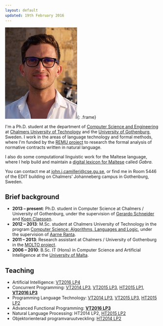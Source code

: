 ```yaml
---
layout: default
updated: 19th February 2016
---
```


![Profile photo](/images/john-j-camilleri.jpg){: .frame}

I'm a Ph.D. student at the department of
[Computer Science and Engineering](http://www.chalmers.se/en/departments/cse/) at
[Chalmers University of Technology](http://www.chalmers.se/en/) and the
[University of Gothenburg](http://www.gu.se/english/), Sweden.
I work in the areas of language technology and formal methods, where I'm funded by the [REMU project](http://remu.grammaticalframework.org/) to research the formal analysis of normative contracts written in natural language.

I also do some computational linguistic work for the Maltese language, where I help build and maintain a [digital lexicon for Maltese](http://mlrs.research.um.edu.mt/resources/gabra/) called _Ġabra_.

You can contact me at <john.j.camilleri@cse.gu.se>, or find me in Room 5446 of the EDIT building on Chalmers’ Johanneberg campus in Gothenburg, Sweden.

## Brief background

- **2013 – present**: Ph.D. student in Computer Science at Chalmers / University of Gothenburg, under the supervision of [Gerardo Schneider](http://www.cse.chalmers.se/~gersch/) and [Koen Claessen](http://www.cse.chalmers.se/~koen/).
- **2012 – 2013**: M.Sc. student at Chalmers University of Technology in the program [Computer Science: Algorithms, Languages and Logic](http://www.chalmers.se/en/education/programmes/masters-info/Pages/Computer-Science-algorithms-languages-and-logic.aspx), under the supervision of [Aarne Ranta](http://www.cse.chalmers.se/~aarne/).
- **2011 – 2013**: Research assistant at Chalmers / University of Gothenburg in the [MOLTO project](http://www.molto-project.eu/).
- **2006 – 2010**: B.Sc. IT (Hons) in Computer Science and Artificial Intelligence at the [University of Malta](http://www.um.edu.mt/ict/).

## Teaching

- Artificial Intelligence:
  [VT2016 LP4](http://chalmersgu-ai-course.github.io/index.html)
- Concurrent Programming:
  [VT2014 LP3](http://www.cse.chalmers.se/edu/year/2014/course/TDA382_LP3/),
  [VT2015 LP3](http://www.cse.chalmers.se/edu/year/2014/course/TDA382/),
  [HT2015 LP1](http://www.cse.chalmers.se/edu/year/2015/course/TDA383_LP1/),
  **[VT2016 LP3](http://www.cse.chalmers.se/edu/year/2015/course/TDA383_LP3/)**
- Programming Language Technology:
  [VT2014 LP3](http://www.cse.chalmers.se/edu/year/2014/course/DAT151/),
  [VT2015 LP3](http://www.cse.chalmers.se/edu/year/2015/course/DAT151/),
  [HT2015 LP2](http://www.cse.chalmers.se/edu/year/2015/course/DAT151-lp2/)
- Advanced Functional Programming:
  **[VT2016 LP3](http://www.cse.chalmers.se/edu/year/2016/course/TDA342/)**
- Natural Language Processing:
  HT2014 LP2,
  [HT2015 LP2](http://gul.gu.se/public/courseId/70823/coursePath/59410/ecp/lang-en/publicPage.do)
- Objektorienterad programvaruutveckling:
  [HT2014 LP2](http://www.cse.chalmers.se/edu/year/2014/course/TDA550/)

